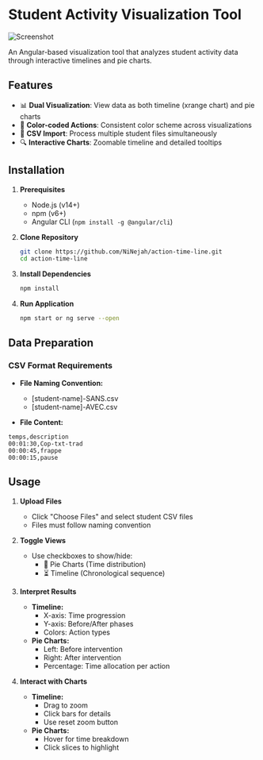 # Student Activity Visualization Tool

![Screenshot](screenshot.png) <!-- Add a screenshot here if available -->

An Angular-based visualization tool that analyzes student activity data through interactive timelines and pie charts.

## Features

- 📊 **Dual Visualization**: View data as both timeline (xrange chart) and pie charts
- 🎨 **Color-coded Actions**: Consistent color scheme across visualizations
- 📁 **CSV Import**: Process multiple student files simultaneously
- 🔍 **Interactive Charts**: Zoomable timeline and detailed tooltips

## Installation

1. **Prerequisites**
   - Node.js (v14+)
   - npm (v6+)
   - Angular CLI (`npm install -g @angular/cli`)

2. **Clone Repository**
    ```bash
    git clone https://github.com/NiNejah/action-time-line.git
    cd action-time-line
    ```

3. **Install Dependencies**
    ```bash
    npm install
    ```

4. **Run Application**
    ```bash
    npm start or ng serve --open
    ```

## Data Preparation

### CSV Format Requirements

* **File Naming Convention:**
  * [student-name]-SANS.csv
  * [student-name]-AVEC.csv 

* **File Content:**
```csv
temps,description
00:01:30,Cop-txt-trad
00:00:45,frappe
00:00:15,pause
```

## Usage 

1. **Upload Files**
   * Click "Choose Files" and select student CSV files
   *  Files must follow naming convention
  
2. **Toggle Views**
    * Use checkboxes to show/hide:
      * 🥧 Pie Charts (Time distribution)
      * ⏳ Timeline (Chronological sequence)
  
3. **Interpret Results**
    * **Timeline:**
      * X-axis: Time progression
      * Y-axis: Before/After phases
      * Colors: Action types
    * **Pie Charts:**
      * Left: Before intervention
      * Right: After intervention
      * Percentage: Time allocation per action

4. **Interact with Charts**
    * **Timeline:**
      * Drag to zoom
      * Click bars for details
      * Use reset zoom button
    * **Pie Charts:**
      * Hover for time breakdown
      * Click slices to highlight